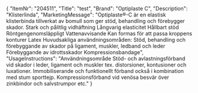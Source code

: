 {
  "ItemNr": "204511",
  "Title": "test",
  "Brand": "Optiplaste C",
  "Description": "Klisterlinda",
  "MarketingMessage": "Optiplaste®-C är en elastisk klisterbinda tillverkat av bomull som ger stöd, behandling och förebygger skador. Stark och pålitlig vidhäftning Långvarig elasticitet Hållbart stöd Röntgengenomsläppligt Vattenavvisande Kan formas för att passa kroppens konturer Latex Huvudsakliga användningsområden: Stöd, behandling och förebyggande av skador på ligament, muskler, ledband och leder Förebyggande av idrottsskador Kompressionsbandage",
  "UsageInstructions": "Användningsområde Stöd- och avlastningsförband vid skador i leder, ligament och muskler tex. distorsioner, kontusioner och luxationer. Immobiliserande och funktionellt förband också i kombination med stum sporttejp. Kompressionsförband vid venösa besvär över zinkbindor och salvstrumpor etc."
}